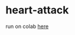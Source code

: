 # heart-attack

run on colab [here](https://colab.research.google.com/drive/1oA93A3AzjcdS7AbooxMcA0lKYfxyRP2x?usp=sharing)
